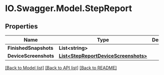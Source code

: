 # IO.Swagger.Model.StepReport
## Properties

Name | Type | Description | Notes
------------ | ------------- | ------------- | -------------
**FinishedSnapshots** | **List&lt;string&gt;** |  | 
**DeviceScreenshots** | [**List&lt;StepReportDeviceScreenshots&gt;**](StepReportDeviceScreenshots.md) |  | 

[[Back to Model list]](../README.md#documentation-for-models) [[Back to API list]](../README.md#documentation-for-api-endpoints) [[Back to README]](../README.md)

